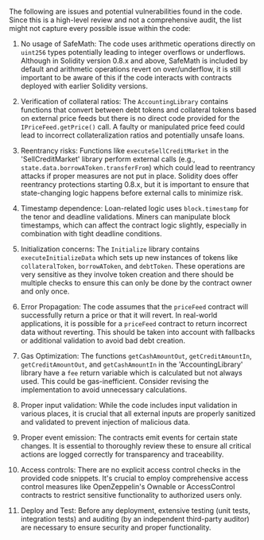 The following are issues and potential vulnerabilities found in the code. Since this is a high-level review and not a comprehensive audit, the list might not capture every possible issue within the code:

1. No usage of SafeMath: The code uses arithmetic operations directly on `uint256` types potentially leading to integer overflows or underflows. Although in Solidity version 0.8.x and above, SafeMath is included by default and arithmetic operations revert on over/underflow, it is still important to be aware of this if the code interacts with contracts deployed with earlier Solidity versions.

2. Verification of collateral ratios: The `AccountingLibrary` contains functions that convert between debt tokens and collateral tokens based on external price feeds but there is no direct code provided for the `IPriceFeed.getPrice()` call. A faulty or manipulated price feed could lead to incorrect collateralization ratios and potentially unsafe loans.

3. Reentrancy risks: Functions like `executeSellCreditMarket` in the 'SellCreditMarket' library perform external calls (e.g., `state.data.borrowAToken.transferFrom`) which could lead to reentrancy attacks if proper measures are not put in place. Solidity does offer reentrancy protections starting 0.8.x, but it is important to ensure that state-changing logic happens before external calls to minimize risk.

4. Timestamp dependence: Loan-related logic uses `block.timestamp` for the tenor and deadline validations. Miners can manipulate block timestamps, which can affect the contract logic slightly, especially in combination with tight deadline conditions.

5. Initialization concerns: The `Initialize` library contains `executeInitializeData` which sets up new instances of tokens like `collateralToken`, `borrowAToken`, and `debtToken`. These operations are very sensitive as they involve token creation and there should be multiple checks to ensure this can only be done by the contract owner and only once.

6. Error Propagation: The code assumes that the `priceFeed` contract will successfully return a price or that it will revert. In real-world applications, it is possible for a `priceFeed` contract to return incorrect data without reverting. This should be taken into account with fallbacks or additional validation to avoid bad debt creation.

7. Gas Optimization: The functions `getCashAmountOut`, `getCreditAmountIn`, `getCreditAmountOut`, and `getCashAmountIn` in the 'AccountingLibrary' library have a `fee` return variable which is calculated but not always used. This could be gas-inefficient. Consider revising the implementation to avoid unnecessary calculations.

8. Proper input validation: While the code includes input validation in various places, it is crucial that all external inputs are properly sanitized and validated to prevent injection of malicious data.

9. Proper event emission: The contracts emit events for certain state changes. It is essential to thoroughly review these to ensure all critical actions are logged correctly for transparency and traceability.

10. Access controls: There are no explicit access control checks in the provided code snippets. It's crucial to employ comprehensive access control measures like OpenZeppelin's Ownable or AccessControl contracts to restrict sensitive functionality to authorized users only.

11. Deploy and Test: Before any deployment, extensive testing (unit tests, integration tests) and auditing (by an independent third-party auditor) are necessary to ensure security and proper functionality.
